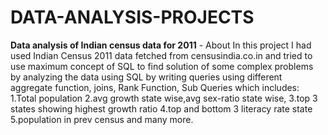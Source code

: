 # DATA-ANALYSIS-PROJECTS

**Data analysis of Indian census data for 2011** -
About
In this project I had used Indian Census 2011 data fetched from censusindia.co.in and tried to use maximum concept of SQL to find solution of some complex problems by analyzing the data using SQL by writing queries using different aggregate function, joins, Rank Function, Sub Queries which includes: 
1.Total population 
2.avg growth state wise,avg sex-ratio state wise,
3.top 3 states showing highest growth ratio
4.top and bottom 3 literacy rate state
5.population in prev census and many more.
